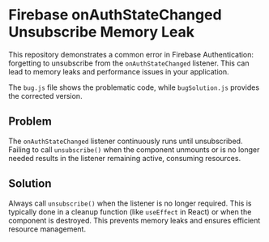 # Firebase onAuthStateChanged Unsubscribe Memory Leak

This repository demonstrates a common error in Firebase Authentication: forgetting to unsubscribe from the `onAuthStateChanged` listener.  This can lead to memory leaks and performance issues in your application.

The `bug.js` file shows the problematic code, while `bugSolution.js` provides the corrected version.

## Problem
The `onAuthStateChanged` listener continuously runs until unsubscribed. Failing to call `unsubscribe()` when the component unmounts or is no longer needed results in the listener remaining active, consuming resources.

## Solution
Always call `unsubscribe()` when the listener is no longer required.  This is typically done in a cleanup function (like `useEffect` in React) or when the component is destroyed.  This prevents memory leaks and ensures efficient resource management.